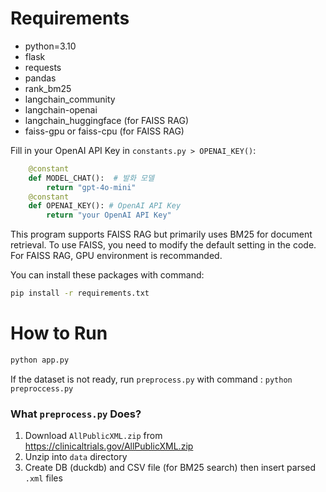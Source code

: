 # Requirements
- python=3.10
- flask
- requests
- pandas
- rank_bm25
- langchain_community
- langchain-openai
- langchain_huggingface (for FAISS RAG)
- faiss-gpu or faiss-cpu (for FAISS RAG)


Fill in your OpenAI API Key in `constants.py > OPENAI_KEY()`:
```python
    @constant
    def MODEL_CHAT():  # 발화 모델
        return "gpt-4o-mini"
    @constant
    def OPENAI_KEY(): # OpenAI API Key 
        return "your OpenAI API Key"  
```


This program supports FAISS RAG but primarily uses BM25 for document retrieval. 
To use FAISS, you need to modify the default setting in the code.
For FAISS RAG, GPU environment is recommanded.

You can install these packages with command:
```bash
pip install -r requirements.txt
```

# How to Run
```bash
python app.py
```


If the dataset is not ready, run `preprocess.py` with command : `python preproccess.py`


### What `preprocess.py` Does?
1. Download `AllPublicXML.zip` from https://clinicaltrials.gov/AllPublicXML.zip
2. Unzip into `data` directory
3. Create DB (duckdb) and CSV file (for BM25 search) then insert parsed `.xml` files 